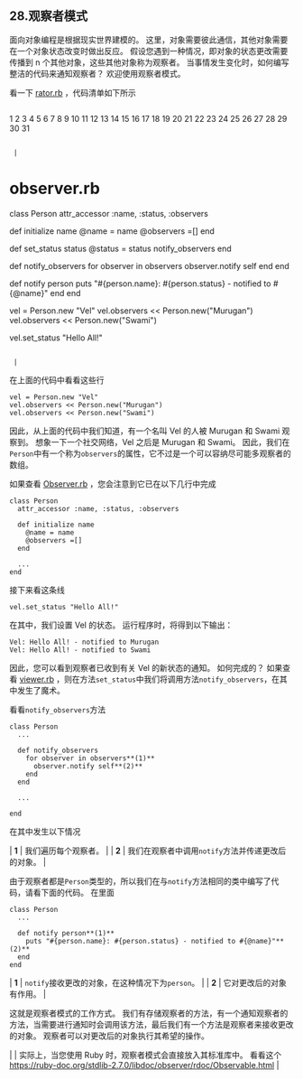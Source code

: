 ## 28.观察者模式

面向对象编程是根据现实世界建模的。 这里，对象需要彼此通信，其他对象需要在一个对象状态改变时做出反应。 假设您遇到一种情况，即对象的状态更改需要传播到 n 个其他对象，这些其他对象称为观察者。 当事情发生变化时，如何编写整洁的代码来通知观察者？ 欢迎使用观察者模式。

看一下 [rator.rb](code/design_patterns/observer.rb) ，代码清单如下所示

```
 ```
1
2
3
4
5
6
7
8
9
10
11
12
13
14
15
16
17
18
19
20
21
22
23
24
25
26
27
28
29
30
31

```

 |

```
# observer.rb

class Person
  attr_accessor :name, :status, :observers

  def initialize name
    @name = name
    @observers =[]
  end

  def set_status status
    @status = status
    notify_observers
  end

  def notify_observers
    for observer in observers
      observer.notify self
    end
  end

  def notify person
    puts "#{person.name}: #{person.status} - notified to #{@name}"
  end
end

vel = Person.new "Vel"
vel.observers &lt;&lt; Person.new("Murugan")
vel.observers &lt;&lt; Person.new("Swami")

vel.set_status "Hello All!"
```

 | 
```

在上面的代码中看看这些行

```
vel = Person.new "Vel"
vel.observers << Person.new("Murugan")
vel.observers << Person.new("Swami")
```

因此，从上面的代码中我们知道，有一个名叫 Vel 的人被 Murugan 和 Swami 观察到。 想象一下一个社交网络，Vel 之后是 Murugan 和 Swami。 因此，我们在`Person`中有一个称为`observers`的属性，它不过是一个可以容纳尽可能多观察者的数组。

如果查看 [Observer.rb](code/design_patterns/observer.rb) ，您会注意到它已在以下几行中完成

```
class Person
  attr_accessor :name, :status, :observers

  def initialize name
    @name = name
    @observers =[]
  end

  ...
end
```

接下来看这条线

```
vel.set_status "Hello All!"
```

在其中，我们设置 Vel 的状态。 运行程序时，将得到以下输出：

```
Vel: Hello All! - notified to Murugan
Vel: Hello All! - notified to Swami
```

因此，您可以看到观察者已收到有关 Vel 的新状态的通知。 如何完成的？ 如果查看 [viewer.rb](code/design_patterns/observer.rb) ，则在方法`set_status`中我们将调用方法`notify_observers`，在其中发生了魔术。

看看`notify_observers`方法

```
class Person
  ...

  def notify_observers
    for observer in observers**(1)**
      observer.notify self**(2)**
    end
  end

  ...

end
```

在其中发生以下情况

| **1** | 我们遍历每个观察者。 |
| **2** | 我们在观察者中调用`notify`方法并传递更改后的对象。 |

由于观察者都是`Person`类型的，所以我们在与`notify`方法相同的类中编写了代码，请看下面的代码。 在里面

```
class Person
  ...

  def notify person**(1)**
    puts "#{person.name}: #{person.status} - notified to #{@name}"**(2)**
  end
end
```

| **1** | `notify`接收更改的对象，在这种情况下为`person`。 |
| **2** | 它对更改后的对象有作用。 |

这就是观察者模式的工作方式。 我们有存储观察者的方法，有一个通知观察者的方法，当需要进行通知时会调用该方法，最后我们有一个方法是观察者来接收更改的对象。 观察者可以对更改后的对象执行其希望的操作。

|  | 实际上，当您使用 Ruby 时，观察者模式会直接放入其标准库中。 看看这个 https://ruby-doc.org/stdlib-2.7.0/libdoc/observer/rdoc/Observable.html |